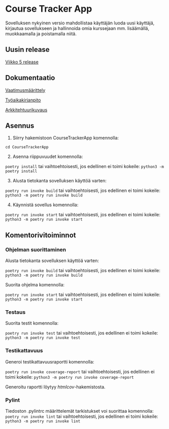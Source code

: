 # Course Tracker App

Sovelluksen nykyinen versio mahdollistaa käyttäjän luoda uusi käyttäjä, kirjautua sovellukseen ja hallinnoida omia kurssejaan mm. lisäämällä, muokkaamalla ja poistamalla niitä.

## Uusin release

[Viikko 5 release](https://github.com/juhana-peltomaa/ot-harjoitustyo/releases/tag/viikko5)

## Dokumentaatio

[Vaatimusmäärittely](https://github.com/juhana-peltomaa/ot-harjoitustyo/blob/master/CourseTrackerApp/dokumentaatio/vaatimusmaarittely.md)

[Työaikakirjanpito](https://github.com/juhana-peltomaa/ot-harjoitustyo/blob/master/CourseTrackerApp/dokumentaatio/tuntikirjanpito.md)

[Arkkitehtuurikuvaus](https://github.com/juhana-peltomaa/ot-harjoitustyo/blob/master/CourseTrackerApp/dokumentaatio/arkkitehtuuri.md)

## Asennus

1. Siirry hakemistoon CourseTrackerApp komennolla:

```cd CourseTrackerApp```

2. Asenna riippuvuudet komennolla:

```poetry install``` tai vaihtoehtoisesti, jos edellinen ei toimi kokeile: ```python3 -m poetry install```

3. Alusta tietokanta sovelluksen käyttöä varten:

```poetry run invoke build``` tai vaihtoehtoisesti, jos edellinen ei toimi kokeile: ```python3 -m poetry run invoke build```

4. Käynnistä sovellus komennolla:

```poetry run invoke start``` tai vaihtoehtoisesti, jos edellinen ei toimi kokeile: ```python3 -m poetry run invoke start```

## Komentorivitoiminnot

### Ohjelman suorittaminen

Alusta tietokanta sovelluksen käyttöä varten:

```poetry run invoke build``` tai vaihtoehtoisesti, jos edellinen ei toimi kokeile: ```python3 -m poetry run invoke build```

Suorita ohjelma komennolla:

```poetry run invoke start``` tai vaihtoehtoisesti, jos edellinen ei toimi kokeile: ```python3 -m poetry run invoke start```

### Testaus
Suorita testit komennolla:

```poetry run invoke test``` tai vaihtoehtoisesti, jos edellinen ei toimi kokeile: ```python3 -m poetry run invoke test```

### Testikattavuus
Generoi testikattavuusraportti komennolla:

```poetry run invoke coverage-report``` tai vaihtoehtoisesti, jos edellinen ei toimi kokeile: ```python3 -m poetry run invoke coverage-report```

Generoitu raportti löytyy _htmlcov_-hakemistosta.

### Pylint
Tiedoston .pylintrc määrittelemät tarkistukset voi suorittaa komennolla:
```poetry run invoke lint``` tai vaihtoehtoisesti, jos edellinen ei toimi kokeile: ```python3 -m poetry run invoke lint```
